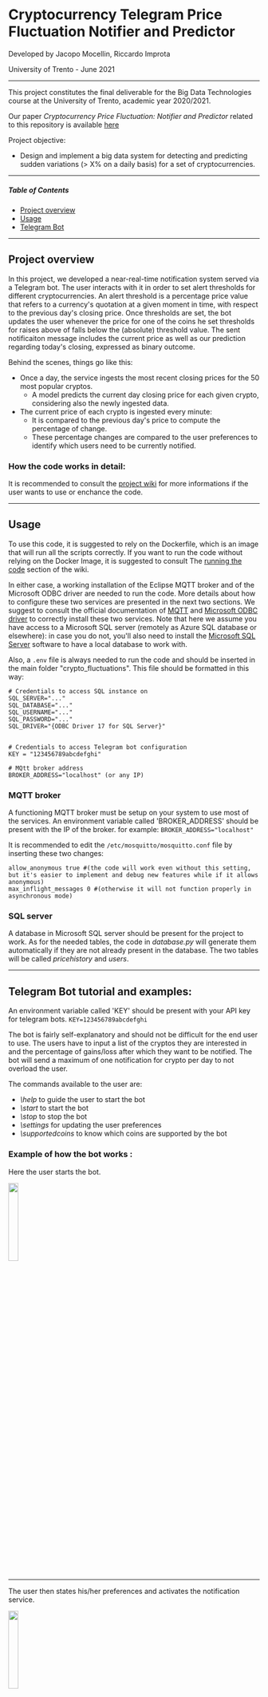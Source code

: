 # Cryptocurrency Telegram Price Fluctuation Notifier and Predictor 
Developed by Jacopo Mocellin, Riccardo Improta

University of Trento - June 2021

--------

This project constitutes the final deliverable for the Big Data Technologies course at the University of Trento, academic year 2020/2021.

Our paper _Cryptocurrency Price Fluctuation: Notifier and Predictor_ related to this repository is available [here](https://drive.google.com/file/d/1-b_b9m72kj7jU8a2b-01yuguExlbMr-j/view?usp=sharing)

Project objective:
 * Design and implement a big data system for detecting and predicting sudden variations (> X% on a daily basis) for a set of cryptocurrencies. 

--------

##### Table of Contents  
* [Project overview](#overview)  
* [Usage](#usage) 
* [Telegram Bot](#telegram)

<a name="overview"/>

-------

## Project overview
In this project, we developed a near-real-time notification system served via a Telegram bot. The user interacts with it in order to set alert thresholds for different cryptocurrencies. An alert threshold is a percentage price value that refers to a currency's quotation at a given moment in time, with respect to the previous day's closing price. Once thresholds are set, the bot updates the user whenever the price for one of the coins he set thresholds for raises above of falls below the (absolute) threshold value. The sent notificaiton message includes the current price as well as our prediction regarding today's closing, expressed as binary outcome.

Behind the scenes, things go like this:
- Once a day, the service ingests the most recent closing prices for the 50 most popular cryptos. 
  - A model predicts the current day closing price for each given crypto, considering also the newly ingested data.
- The current price of each crypto is ingested every minute:
  - It is compared to the previous day's price to compute the percentage of change.
  - These percentage changes are compared to the user preferences to identify which users need to be currently notified.


### How the code works in detail:

It is recommended to consult the [project wiki](https://github.com/trelium/crypto_fluctuations/wiki/Crypto_fluctuations-wiki) for more informations if the user wants to use or enchance the code.

<a name="usage"/>

------

## Usage

To use this code, it is suggested to rely on the Dockerfile, which is an image that will run all the scripts correctly.
If you want to run the code without relying on the Docker Image, it is suggested to consult The [running the code](https://github.com/trelium/crypto_fluctuations/wiki/Crypto_fluctuations-wiki#running) section of the wiki.

In either case, a working installation of the Eclipse MQTT broker and of the Microsoft ODBC driver are needed to run the code. More details about how to configure these two services are presented in the next two sections. We suggest to consult the official documentation of [MQTT](https://mosquitto.org/download/) and [Microsoft ODBC driver](https://docs.microsoft.com/en-us/sql/connect/odbc/download-odbc-driver-for-sql-server?view=sql-server-ver15) to correctly install these two services. 
Note that here we assume you have access to a Microsoft SQL server (remotely as Azure SQL database or elsewhere): in case you do not, you'll also need to install the [Microsoft SQL Server](https://docs.microsoft.com/en-us/sql/database-engine/install-windows/install-sql-server?view=sql-server-ver15) software to have a local database to work with. 

Also, a `.env` file is always needed to run the code and should be inserted in the main folder "crypto_fluctuations". This file should be formatted in this way:
```
# Credentials to access SQL instance on 
SQL_SERVER="..."
SQL_DATABASE="..."
SQL_USERNAME="..."
SQL_PASSWORD="..."
SQL_DRIVER="{ODBC Driver 17 for SQL Server}"


# Credentials to access Telegram bot configuration 
KEY = "123456789abcdefghi"

# MQtt broker address
BROKER_ADDRESS="localhost" (or any IP)
```

### MQTT broker
A functioning MQTT broker must be setup on your system to use most of the services.
An environment variable called 'BROKER_ADDRESS' should be present with the IP of the broker.
for example: `BROKER_ADDRESS="localhost"`

It is recommended to edit the `/etc/mosquitto/mosquitto.conf` file by inserting these two changes:
```
allow_anonymous true #(the code will work even without this setting, but it's easier to implement and debug new features while if it allows anonymous)
max_inflight_messages 0 #(otherwise it will not function properly in asynchronous mode)
```

### SQL server
A database in Microsoft SQL server should be present for the project to work.
As for the needed tables, the code in _database.py_ will generate them automatically if they are not already present in the database.
The two tables will be called _pricehistory_ and _users_.



<a name="telegram"/>
	
-------

## Telegram Bot tutorial and examples:
An environment variable called 'KEY' should be present with your API key for telegram bots.
```KEY=123456789abcdefghi```
	
The bot is fairly self-explanatory and should not be difficult for the end user to use.
The users have to input a list of the cryptos they are interested in and the percentage of gains/loss after which they want to be notified. The bot will send a maximum of one notification for crypto per day to not overload the user.


The commands available to the user are:
- *\help* to guide the user to start the bot
- *\start* to start the bot
- *\stop* to stop the bot
- *\settings* for updating the user preferences
- *\supportedcoins* to know which coins are supported by the bot
	
### Example of how the bot works :
	
Here the user starts the bot.

<img src="https://raw.githubusercontent.com/trelium/crypto_fluctuations/main/data/Telegram%20screenshots/1.jpg" width="20%" height="20%" />

---

The user then states his/her preferences and activates the notification service. 

<img src="https://raw.githubusercontent.com/trelium/crypto_fluctuations/main/data/Telegram%20screenshots/2.jpg" width="20%" height="20%" />

---

After a few minutes, the user receives his/her notifications and after that he/she stops the service to not receive more notifications the day after.

<img src="https://raw.githubusercontent.com/trelium/crypto_fluctuations/main/data/Telegram%20screenshots/3.jpg" width="20%" height="20%" />


